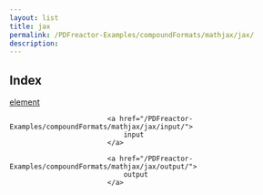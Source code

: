 ```yaml
---
layout: list
title: jax
permalink: /PDFreactor-Examples/compoundFormats/mathjax/jax/
description: 
---
```


## Index
<div class="boxes">
                            <a href="/PDFreactor-Examples/compoundFormats/mathjax/jax/element/">
                                element
                            </a>

                            <a href="/PDFreactor-Examples/compoundFormats/mathjax/jax/input/">
                                input
                            </a>

                            <a href="/PDFreactor-Examples/compoundFormats/mathjax/jax/output/">
                                output
                            </a>
</div>



